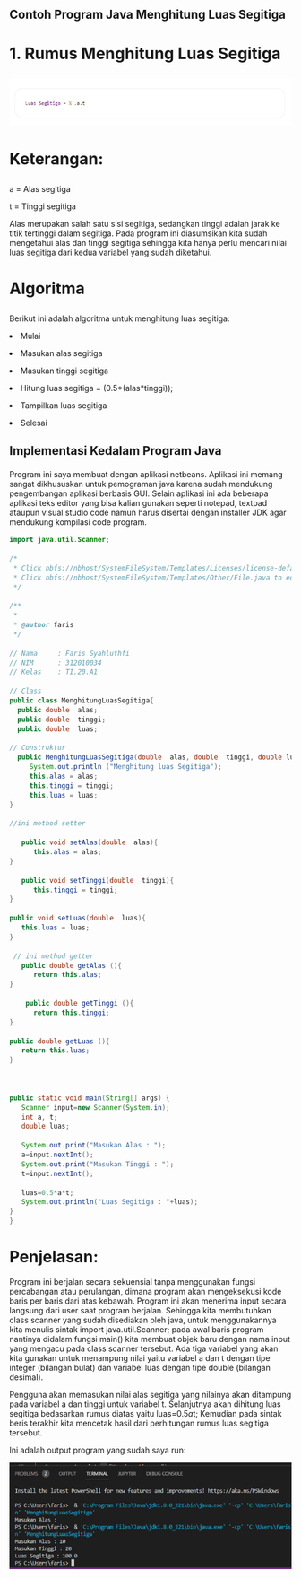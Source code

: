 ## Contoh Program Java Menghitung Luas Segitiga </p>
# 1. Rumus Menghitung Luas Segitiga </p>
![rumus](screenshot/rumus.png) </p>
# Keterangan: </p>
a = Alas segitiga </p>
t = Tinggi segitiga </p>

Alas merupakan salah satu sisi segitiga, sedangkan tinggi adalah jarak ke titik tertinggi dalam segitiga. Pada program ini diasumsikan kita sudah mengetahui alas dan tinggi segitiga sehingga kita hanya perlu mencari nilai luas segitiga dari kedua variabel yang sudah diketahui. </p>

# Algoritma </p>
Berikut ini adalah algoritma untuk menghitung luas segitiga: </p>

<li> Mulai </li> </p>
<li> Masukan alas segitiga </li> </p>
<li> Masukan tinggi segitiga </li> </p>
<li> Hitung luas segitiga = (0.5*(alas*tinggi)); </li> </p>
<li> Tampilkan luas segitiga </li> </p>
<li> Selesai </li> </p>

## Implementasi Kedalam Program Java </p>
Program ini saya membuat dengan aplikasi netbeans. Aplikasi ini memang sangat dikhususkan untuk pemograman java karena sudah mendukung pengembangan aplikasi berbasis GUI. Selain aplikasi ini ada beberapa aplikasi teks editor yang bisa kalian gunakan seperti notepad, textpad ataupun visual studio code namun harus disertai dengan installer JDK agar mendukung kompilasi code program. </p>

```java
import java.util.Scanner;

/*
 * Click nbfs://nbhost/SystemFileSystem/Templates/Licenses/license-default.txt to change this license
 * Click nbfs://nbhost/SystemFileSystem/Templates/Other/File.java to edit this template
 */

/**
 *
 * @author faris
 */

// Nama     : Faris Syahluthfi
// NIM      : 312010034
// Kelas    : TI.20.A1

// Class
public class MenghitungLuasSegitiga{
  public double  alas;
  public double  tinggi;
  public double  luas;

// Construktur
  public MenghitungLuasSegitiga(double  alas, double  tinggi, double luas){
     System.out.println ("Menghitung luas Segitiga");
     this.alas = alas;
     this.tinggi = tinggi;
     this.luas = luas;
}

//ini method setter

   public void setAlas(double  alas){
      this.alas = alas;
}

   public void setTinggi(double  tinggi){
      this.tinggi = tinggi;
}

public void setLuas(double  luas){
   this.luas = luas;
}

 // ini method getter
   public double getAlas (){
      return this.alas; 
}

    public double getTinggi (){
      return this.tinggi; 
}

public double getLuas (){
   return this.luas; 
}



public static void main(String[] args) {
   Scanner input=new Scanner(System.in);
   int a, t;
   double luas;
   
   System.out.print("Masukan Alas : ");
   a=input.nextInt();
   System.out.print("Masukan Tinggi : ");
   t=input.nextInt();
   
   luas=0.5*a*t;
   System.out.println("Luas Segitiga : "+luas);
}  
}


``` 
</p>

# Penjelasan:
Program ini berjalan secara sekuensial tanpa menggunakan fungsi percabangan atau perulangan, dimana program akan mengeksekusi kode baris per baris dari atas kebawah. Program ini akan menerima input secara langsung dari user saat program berjalan. Sehingga kita membutuhkan class scanner yang sudah disediakan oleh java, untuk menggunakannya kita menulis sintak import java.util.Scanner; pada awal baris program nantinya didalam fungsi main() kita membuat objek baru dengan nama input yang mengacu pada class scanner tersebut. Ada tiga variabel yang akan kita gunakan untuk menampung nilai yaitu variabel a dan t dengan tipe integer (bilangan bulat) dan variabel luas dengan tipe double (bilangan desimal). </p>
Pengguna akan memasukan nilai alas segitiga yang nilainya akan ditampung pada variabel a dan tinggi untuk variabel t. Selanjutnya akan dihitung luas segitiga bedasarkan rumus diatas yaitu luas=0.5*a*t; Kemudian pada sintak beris terakhir kita mencetak hasil dari perhitungan rumus luas segitiga tersebut. </p>

Ini adalah output program yang sudah saya run: </p>
![output](screenshot/output.png)


